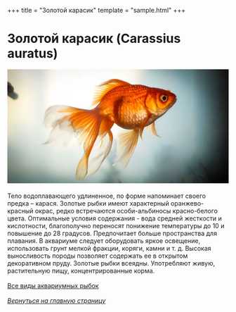 +++
title = "Золотой карасик"
template = "sample.html"
+++
# Золотой карасик (Carassius auratus)

![](/carassius.jpg)\
\
Тело водоплавающего удлиненное, по форме напоминает своего предка – карася. Золотые рыбки имеют характерный оранжево-красный окрас, редко встречаются особи-альбиносы красно-белого цвета.
Оптимальные условия содержания - вода средней жесткости и кислотности, благополучно переносят понижение температуры до 10 и повышение до 28 градусов. Предпочитает больше пространства для плавания. В аквариуме следует оборудовать яркое освещение, использовать грунт мелкой фракции, коряги, камни и т. д. Высокая выносливость породы позволяет содержать ее в открытом декоративном пруду.
Золотые рыбки всеядны. Употребляют живую, растительную пищу, концентрированные корма.\
\
[Все виды аквариумных рыбок](/fish)\
\
[*Вернуться на главную страницу*](@/_index.md)
